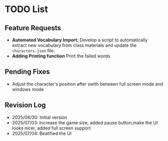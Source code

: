 # TODO List

## Feature Requests
- **Automated Vocabulary Import:** Develop a script to automatically extract new vocabulary from class materials and update the `characters.json` file.
- **Adding Printing function** Print the failed words

## Pending Fixes
- Adjust the character's position after swith between full screen mode and windows mode

## Revision Log
- 2025/06/30: Initial version
- 2025/07/03: Increase the game size, added pause button,make the UI looks nicer, added full screen support
- 2025/07/04: Beatified the UI
